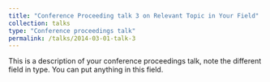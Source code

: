 ```yaml
---
title: "Conference Proceeding talk 3 on Relevant Topic in Your Field"
collection: talks
type: "Conference proceedings talk"
permalink: /talks/2014-03-01-talk-3
---
```


This is a description of your conference proceedings talk, note the different field in type. You can put anything in this field.
